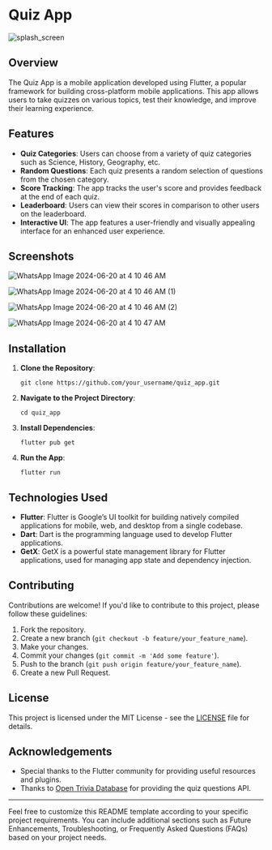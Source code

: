 
# Quiz App

![splash_screen](https://github.com/AnirudhTripathi/quizz_app_assignment/assets/89296975/a82a4817-b51b-4cc0-8046-39f063d245fb)

## Overview

The Quiz App is a mobile application developed using Flutter, a popular framework for building cross-platform mobile applications. This app allows users to take quizzes on various topics, test their knowledge, and improve their learning experience.

## Features

- **Quiz Categories**: Users can choose from a variety of quiz categories such as Science, History, Geography, etc.
- **Random Questions**: Each quiz presents a random selection of questions from the chosen category.
- **Score Tracking**: The app tracks the user's score and provides feedback at the end of each quiz.
- **Leaderboard**: Users can view their scores in comparison to other users on the leaderboard.
- **Interactive UI**: The app features a user-friendly and visually appealing interface for an enhanced user experience.

## Screenshots
![WhatsApp Image 2024-06-20 at 4 10 46 AM](https://github.com/AnirudhTripathi/quizz_app_assignment/assets/89296975/5a1f875b-d43d-4b33-be4a-1965349bacd2)

![WhatsApp Image 2024-06-20 at 4 10 46 AM (1)](https://github.com/AnirudhTripathi/quizz_app_assignment/assets/89296975/68a77d7e-95f7-453e-8459-9a0d1df214a0)

![WhatsApp Image 2024-06-20 at 4 10 46 AM (2)](https://github.com/AnirudhTripathi/quizz_app_assignment/assets/89296975/4b9edbc2-5362-433f-a7ac-1f4f8d7ec5fc)

![WhatsApp Image 2024-06-20 at 4 10 47 AM](https://github.com/AnirudhTripathi/quizz_app_assignment/assets/89296975/19d4253d-ec8b-41d4-85ac-2a4e0990c728)

## Installation

1. **Clone the Repository**: 
   ```
   git clone https://github.com/your_username/quiz_app.git
   ```

2. **Navigate to the Project Directory**:
   ```
   cd quiz_app
   ```

3. **Install Dependencies**:
   ```
   flutter pub get
   ```

4. **Run the App**:
   ```
   flutter run
   ```

## Technologies Used

- **Flutter**: Flutter is Google’s UI toolkit for building natively compiled applications for mobile, web, and desktop from a single codebase.
- **Dart**: Dart is the programming language used to develop Flutter applications.
- **GetX**: GetX is a powerful state management library for Flutter applications, used for managing app state and dependency injection.

## Contributing

Contributions are welcome! If you'd like to contribute to this project, please follow these guidelines:

1. Fork the repository.
2. Create a new branch (`git checkout -b feature/your_feature_name`).
3. Make your changes.
4. Commit your changes (`git commit -m 'Add some feature'`).
5. Push to the branch (`git push origin feature/your_feature_name`).
6. Create a new Pull Request.

## License

This project is licensed under the MIT License - see the [LICENSE](LICENSE) file for details.

## Acknowledgements

- Special thanks to the Flutter community for providing useful resources and plugins.
- Thanks to [Open Trivia Database](https://opentdb.com/) for providing the quiz questions API.

---

Feel free to customize this README template according to your specific project requirements. You can include additional sections such as Future Enhancements, Troubleshooting, or Frequently Asked Questions (FAQs) based on your project needs.
